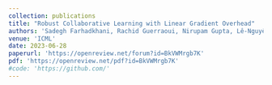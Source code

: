 ```yaml
---
collection: publications
title: "Robust Collaborative Learning with Linear Gradient Overhead"
authors: 'Sadegh Farhadkhani, Rachid Guerraoui, Nirupam Gupta, Lê-Nguyên Hoang, Rafael Pinot, John Stephan'
venue: 'ICML'
date: 2023-06-28
paperurl: 'https://openreview.net/forum?id=BkVWMrgb7K'
pdf: 'https://openreview.net/pdf?id=BkVWMrgb7K'
#code: 'https://github.com/'
---
```


